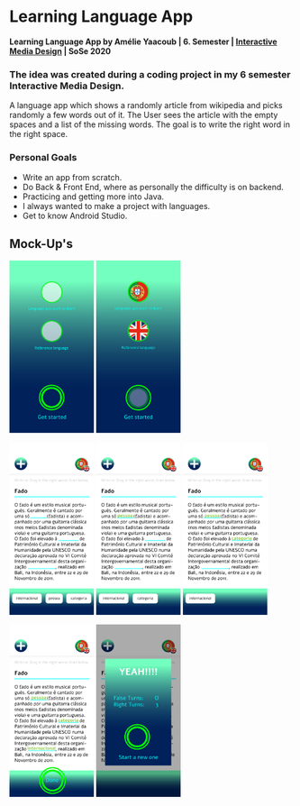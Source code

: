# Learning Language App

**Learning Language App by Amélie Yaacoub | 6. Semester | [Interactive Media Design](https://imd.mediencampus.h-da.de/) | SoSe 2020**

### The idea was created during a coding project in my 6 semester Interactive Media Design.
A language app which shows a randomly article from wikipedia and picks randomly a few words out of it.
The User sees the article with the empty spaces and a list of the missing words.
The goal is to write the right word in the right space.

### Personal Goals

- Write an app from scratch.
- Do Back & Front End, where as personally the difficulty is on backend.
- Practicing and getting more into Java.
- I always wanted to make a project with languages.
- Get to know Android Studio.

## Mock-Up's

<img src="app/src/main/res/Mockup/Mockup_01.png" width="150" /> <img src="app/src/main/res/Mockup/Mockup_02.png" width="150" />

<img src="app/src/main/res/Mockup/Mockup_03.png" width="150" /> <img src="app/src/main/res/Mockup/Mockup_04.png" width="150" /> <img src="app/src/main/res/Mockup/Mockup_05.png" width="150" />

<img src="app/src/main/res/Mockup/Mockup_06.png" width="150" /> <img src="app/src/main/res/Mockup/Mockup_07.png" width="150" />
